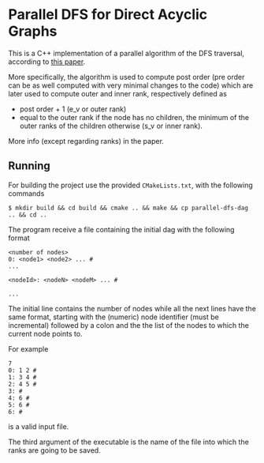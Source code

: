 # Parallel DFS for Direct Acyclic Graphs

This is a C++ implementation of a parallel algorithm of the DFS traversal, according to
[this paper](https://research.nvidia.com/publication/parallel-depth-first-search-directed-acyclic-graphs).

More specifically, the algorithm is used to compute post order (pre order can
be as well computed with very minimal changes to the code) which are later used
to compute outer and inner rank, respectively defined as  
- post order + 1 (e_v or outer rank)
- equal to the outer rank if the node has no children, the minimum of the outer
  ranks of the children otherwise (s_v or inner rank).

More info (except regarding ranks) in the paper. 

## Running 

For building the project use the provided `CMakeLists.txt`, with the following
commands

```shell
$ mkdir build && cd build && cmake .. && make && cp parallel-dfs-dag .. && cd ..
```

The program receive a file containing the initial dag with the following format

```
<number of nodes>
0: <node1> <node2> ... #
...

<nodeId>: <nodeN> <nodeM> ... #

...
```

The initial line contains the number of nodes while all the next lines have the
same format, starting with the (numeric) node identifier (must be incremental)
followed by a colon and the the list of the nodes to which the current node
points to.

For example

```
7
0: 1 2 #
1: 3 4 #
2: 4 5 #
3: #
4: 6 #
5: 6 #
6: #
```

is a valid input file.

The third argument of the executable is the name of the file into which the
ranks are going to be saved.
